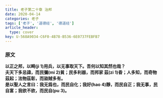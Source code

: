 ```yaml
---
title: 老子第二十章 治邦
date: 2020-04-14
categories: 老子
tags: ['老子', '道德经', '德道经']
article_header:
  type: cover
key: U-568A9034-C6F0-4B78-B536-6E0737FEBFB7
---
```


### 原文

**以正之邦，以畸(ji 1)用兵，以无事取天下。吾何以知其然也哉？**  
**夫天下多忌諱，而民彌(mi 2)貧；民多利器，而邦家 茲(zi 1)昏；人多知，而奇物茲起；法物茲彰，而盜賊多有。**  
**是以聖人之言曰：我无爲也，而民自化；我好(hao 4)靜，而民自正；我无事，民自富；我欲不欲，而民自(pu 3)。**
